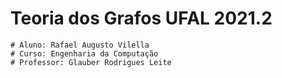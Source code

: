 # Teoria dos Grafos UFAL 2021.2
    # Aluno: Rafael Augusto Vilella
    # Curso: Engenharia da Computação
    # Professor: Glauber Rodrigues Leite 
